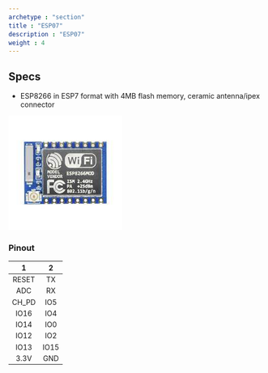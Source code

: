```yaml
---
archetype : "section"
title : "ESP07"
description : "ESP07"
weight : 4
---
```


## Specs
* ESP8266 in ESP7 format with 4MB flash memory, ceramic antenna/ipex connector

![image](front.jpeg?width=400px)

### Pinout

| 1 | 2 |
|:-:|:-:|
|RESET|TX|
|ADC|RX|
|CH_PD|IO5 |
|IO16|IO4|
|IO14|IO0|
|IO12|IO2|
|IO13|IO15|
|3.3V|GND|

